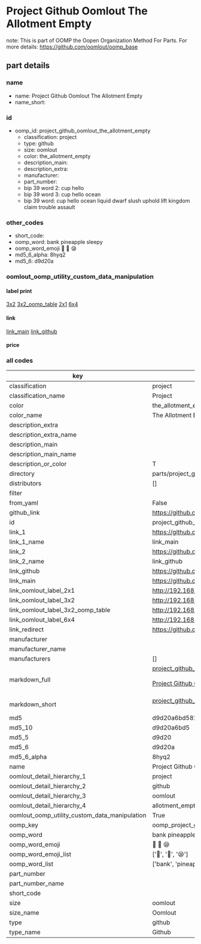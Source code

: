 # Project Github Oomlout The Allotment Empty  

note: This is part of OOMP the Oopen Organization Method For Parts. For more details: https://github.com/oomlout/oomp_base

##  part details
  







### name
* name: Project Github Oomlout The Allotment Empty
* name_short: 
### id
* oomp_id: project_github_oomlout_the_allotment_empty
  * classification: project
  * type: github
  * size: oomlout
  * color: the_allotment_empty
  * description_main: 
  * description_extra: 
  * manufacturer: 
  * part_number: 
  * bip 39 word 2: cup hello
  * bip 39 word 3: cup hello ocean
  * bip 39 word: cup hello ocean liquid dwarf slush uphold lift kingdom claim trouble assault

### other_codes
* short_code: 
* oomp_word: bank pineapple sleepy
* oomp_word_emoji :bank: :pineapple: :sleepy:
* md5_6_alpha: 8hyq2
* md5_6: d9d20a






### oomlout_oomp_utility_custom_data_manipulation
#### label print
[3x2](http://192.168.1.245:1112/?label=oomp%208hyq2)
[3x2_oomp_table](http://192.168.1.108:1112/?label=oomp%208hyq2)
[2x1](http://192.168.1.242:1112/?label=oomp%208hyq2)
[6x4](http://192.168.1.55:1112/?label=oomp%208hyq2)    

#### link

[link_main](https://github.com/oomlout/oomlout_oomp_version_1_messy/tree/main/parts/project_github_oomlout_the_allotment_empty) [link_github](https://github.com/oomlout/oomlout_oomp_version_1_messy/tree/main/parts/project_github_oomlout_the_allotment_empty)                             

#### price







### all codes 
| key | value |  
| --- | --- |  
| classification | project |  
| classification_name | Project |  
| color | the_allotment_empty |  
| color_name | The Allotment Empty |  
| description_extra |  |  
| description_extra_name |  |  
| description_main |  |  
| description_main_name |  |  
| description_or_color | T  |  
| directory | parts/project_github_oomlout_the_allotment_empty |  
| distributors | [] |  
| filter |  |  
| from_yaml | False |  
| github_link | https://github.com/oomlout/oomlout_oomp_part_src/tree/main/parts/project_github_oomlout_the_allotment_empty |  
| id | project_github_oomlout_the_allotment_empty |  
| link_1 | https://github.com/oomlout/oomlout_oomp_version_1_messy/tree/main/parts/project_github_oomlout_the_allotment_empty |  
| link_1_name | link_main |  
| link_2 | https://github.com/oomlout/oomlout_oomp_version_1_messy/tree/main/parts/project_github_oomlout_the_allotment_empty |  
| link_2_name | link_github |  
| link_github | https://github.com/oomlout/oomlout_oomp_version_1_messy/tree/main/parts/project_github_oomlout_the_allotment_empty |  
| link_main | https://github.com/oomlout/oomlout_oomp_version_1_messy/tree/main/parts/project_github_oomlout_the_allotment_empty |  
| link_oomlout_label_2x1 | http://192.168.1.242:1112/?label=oomp%208hyq2 |  
| link_oomlout_label_3x2 | http://192.168.1.245:1112/?label=oomp%208hyq2 |  
| link_oomlout_label_3x2_oomp_table | http://192.168.1.108:1112/?label=oomp%208hyq2 |  
| link_oomlout_label_6x4 | http://192.168.1.55:1112/?label=oomp%208hyq2 |  
| link_redirect | https://github.com/oomlout/oomlout_oomp_version_1_messy/tree/main/parts/project_github_oomlout_the_allotment_empty |  
| manufacturer |  |  
| manufacturer_name |  |  
| manufacturers | [] |  
| markdown_full | [project_github_oomlout_the_allotment_empty](none)<br>[](none)<br>[Project Github Oomlout The Allotment Empty](none)<br><br> |  
| markdown_short | [project_github_oomlout_the_allotment_empty](none)<br><br> |  
| md5 | d9d20a6bd5817ddb3122582531dab1ad |  
| md5_10 | d9d20a6bd5 |  
| md5_5 | d9d20 |  
| md5_6 | d9d20a |  
| md5_6_alpha | 8hyq2 |  
| name | Project Github Oomlout The Allotment Empty |  
| oomlout_detail_hierarchy_1 | project |  
| oomlout_detail_hierarchy_2 | github |  
| oomlout_detail_hierarchy_3 | oomlout |  
| oomlout_detail_hierarchy_4 | allotment_empty |  
| oomlout_oomp_utility_custom_data_manipulation | True |  
| oomp_key | oomp_project_github_oomlout_the_allotment_empty |  
| oomp_word | bank pineapple sleepy |  
| oomp_word_emoji | :bank: :pineapple: :sleepy: |  
| oomp_word_emoji_list | [':bank:', ':pineapple:', ':sleepy:'] |  
| oomp_word_list | ['bank', 'pineapple', 'sleepy'] |  
| part_number |  |  
| part_number_name |  |  
| short_code |  |  
| size | oomlout |  
| size_name | Oomlout |  
| type | github |  
| type_name | Github |  
